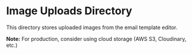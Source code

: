# Image Uploads Directory

This directory stores uploaded images from the email template editor.

**Note:** For production, consider using cloud storage (AWS S3, Cloudinary, etc.)
